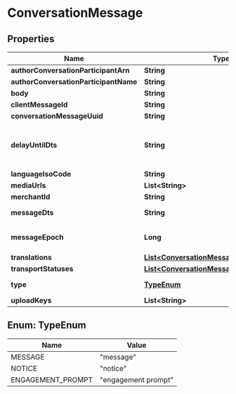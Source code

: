 
# ConversationMessage

## Properties
Name | Type | Description | Notes
------------ | ------------- | ------------- | -------------
**authorConversationParticipantArn** | **String** |  |  [optional]
**authorConversationParticipantName** | **String** |  |  [optional]
**body** | **String** |  |  [optional]
**clientMessageId** | **String** |  |  [optional]
**conversationMessageUuid** | **String** |  |  [optional]
**delayUntilDts** | **String** | Delay message transmission until date/time |  [optional]
**languageIsoCode** | **String** |  |  [optional]
**mediaUrls** | **List&lt;String&gt;** |  |  [optional]
**merchantId** | **String** |  |  [optional]
**messageDts** | **String** | Message date/time |  [optional]
**messageEpoch** | **Long** | Message epoch milliseconds |  [optional]
**translations** | [**List&lt;ConversationMessageTranslation&gt;**](ConversationMessageTranslation.md) |  |  [optional]
**transportStatuses** | [**List&lt;ConversationMessageTransportStatus&gt;**](ConversationMessageTransportStatus.md) |  |  [optional]
**type** | [**TypeEnum**](#TypeEnum) | Message type |  [optional]
**uploadKeys** | **List&lt;String&gt;** |  |  [optional]


<a name="TypeEnum"></a>
## Enum: TypeEnum
Name | Value
---- | -----
MESSAGE | &quot;message&quot;
NOTICE | &quot;notice&quot;
ENGAGEMENT_PROMPT | &quot;engagement prompt&quot;



